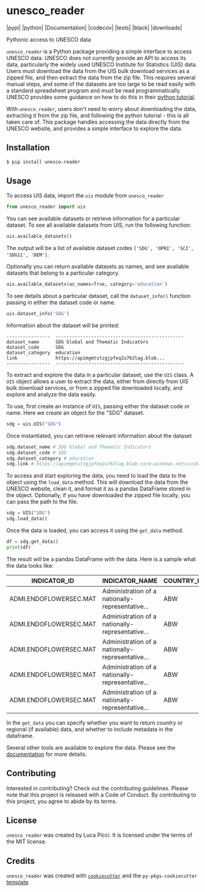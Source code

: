 # unesco_reader

|pypi| |python| |Documentation| |codecov| |tests| |black| |downloads| 

Pythonic access to UNESCO data

`unesco_reader` is a Python package providing a simple interface to access UNESCO data. 
UNESCO does not currently provide an API to access its data, particularly the widely used 
UNESCO Institute for Statistics (UIS) data. Users must download the data from the UIS bulk download
services as a zipped file, and then extract the data from the zip file. This requires several manual steps,
and some of the datasets are too large to be read easily with a standard spreadsheet program
and must be read programmatically. UNESCO provides some guidance on how to do this in their 
[python tutorial](https://apiportal.uis.unesco.org/bdds-tutorial).

With `unesco_reader`, users don't need to worry about downloading the data, extracting it from the zip file,
and following the python tutorial - this is all taken care of. This package handles accessing the data directly from the UNESCO website, and provides a simple interface to
explore the data.


## Installation

```bash
$ pip install unesco-reader
```

## Usage

To access UIS data, import the `uis` module from `unesco_reader`
```python
from unesco_reader import uis
```


You can see available datasets or retrieve information for a particular dataset. 
To see all available datasets from UIS, run the following function:

```python
uis.available_datasets()
```
The output will be a list of available dataset codes `['SDG', 'OPRI', 'SCI', 'SDG11', 'DEM']`.

Optionally you can return available datasets as names, and see available 
datasets that belong to a particular category.

```python
uis.available_datasets(as_names=True, category='education')
```

To see details about a particular dataset, call the `dataset_info()` 
function passing in either the dataset code or name.

```python
uis.dataset_info('SDG')
```

Information about the dataset will be printed:
```
----------------  -----------------------------------------------
dataset_name      SDG Global and Thematic Indicators
dataset_code      SDG
dataset_category  education
link              https://apimgmtstzgjpfeq2u763lag.blob...
----------------  -----------------------------------------------
```

To extract and explore the data in a particular dataset, use the `UIS` class. 
A `UIS` object allows a user to extract the data, either from directly from
UIS bulk download services, or from a zipped file downloaded locally, 
and explore and analyze the data easily.

To use, first create an instance of `UIS`, passing either the dataset code or name. 
Here we create an object for the "SDG" dataset.

```python
sdg = uis.UIS("SDG")
```

Once instantiated, you can retrieve relevant information about the dataset

```python
sdg.dataset_name # SDG Global and Thematic Indicators
sdg.dataset_code # SDG
sdg.dataset_category # education
sdg.link # https://apimgmtstzgjpfeq2u763lag.blob.core.windows.net/uisdatastore/SDG.zip
```

To access and start exploring the data, you need to load the data to the object
using the `load_data` method. This will download the data from the UNESCO website,
clean it, and format it as a pandas DataFrame stored in the object. Optionally,
if you have downloaded the zipped file locally, you can pass the path to the file.

```python
sdg = UIS("SDG")
sdg.load_data()
```

Once the data is loaded, you can access it using the `get_data` method.

```python
df = sdg.get_data()
print(df)
```
The result will be a pandas DataFrame with the data. Here is a sample what the data looks like:

| INDICATOR_ID           | INDICATOR_NAME                                   | COUNTRY_ID | COUNTRY_NAME | YEAR | VALUE |
| ---------------------- | ------------------------------------------------ | ---------- | ------------ | ---- | ----- |
| ADMI.ENDOFLOWERSEC.MAT | Administration of a nationally-representative... | ABW        | Aruba        | 2014 | 0.0   |
| ADMI.ENDOFLOWERSEC.MAT | Administration of a nationally-representative... | ABW        | Aruba        | 2015 | 0.0   |
| ADMI.ENDOFLOWERSEC.MAT | Administration of a nationally-representative... | ABW        | Aruba        | 2016 | 0.0   |
| ADMI.ENDOFLOWERSEC.MAT | Administration of a nationally-representative... | ABW        | Aruba        | 2017 | 0.0   |
| ADMI.ENDOFLOWERSEC.MAT | Administration of a nationally-representative... | ABW        | Aruba        | 2018 | 0.0   |

In the `get_data` you can specify whether you want to return country or regional (if available) data,
and whether to include metadata in the dataframe. 

Several other tools are available to explore the data. 
Please see the [documentation](https://unesco-reader.readthedocs.io/en/latest/) for more details.


## Contributing

Interested in contributing? Check out the contributing guidelines.
Please note that this project is released with a Code of Conduct.
By contributing to this project, you agree to abide by its terms.

## License

`unesco_reader` was created by Luca Picci. It is licensed under the terms of the MIT license.

## Credits

`unesco_reader` was created with [`cookiecutter`](https://cookiecutter.readthedocs.io/en/latest/) and the
`py-pkgs-cookiecutter` [template](https://github.com/py-pkgs/py-pkgs-cookiecutter).

